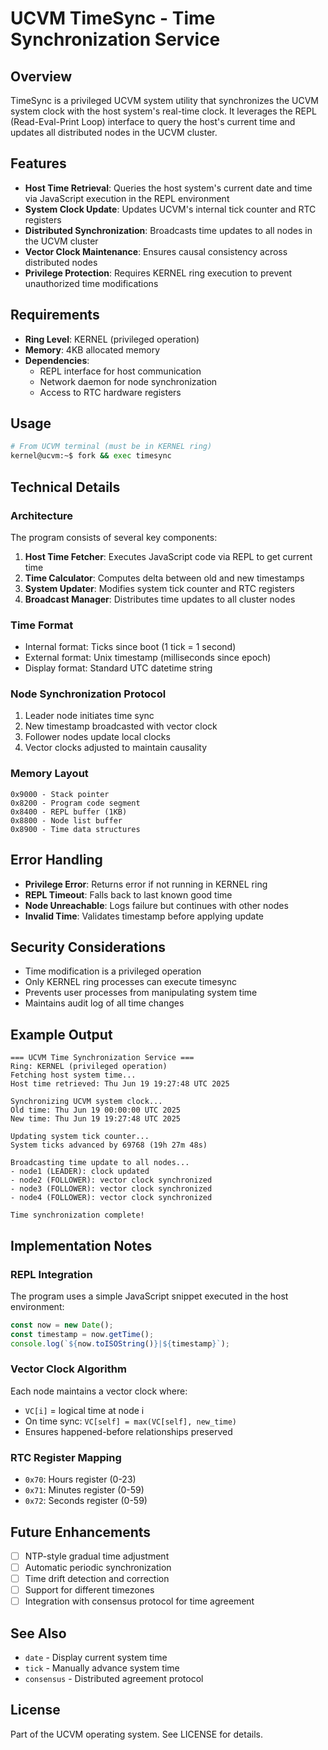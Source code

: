 # UCVM TimeSync - Time Synchronization Service

## Overview

TimeSync is a privileged UCVM system utility that synchronizes the UCVM system clock with the host system's real-time clock. It leverages the REPL (Read-Eval-Print Loop) interface to query the host's current time and updates all distributed nodes in the UCVM cluster.

## Features

- **Host Time Retrieval**: Queries the host system's current date and time via JavaScript execution in the REPL environment
- **System Clock Update**: Updates UCVM's internal tick counter and RTC registers
- **Distributed Synchronization**: Broadcasts time updates to all nodes in the UCVM cluster
- **Vector Clock Maintenance**: Ensures causal consistency across distributed nodes
- **Privilege Protection**: Requires KERNEL ring execution to prevent unauthorized time modifications

## Requirements

- **Ring Level**: KERNEL (privileged operation)
- **Memory**: 4KB allocated memory
- **Dependencies**: 
  - REPL interface for host communication
  - Network daemon for node synchronization
  - Access to RTC hardware registers

## Usage

```bash
# From UCVM terminal (must be in KERNEL ring)
kernel@ucvm:~$ fork && exec timesync
```

## Technical Details

### Architecture

The program consists of several key components:

1. **Host Time Fetcher**: Executes JavaScript code via REPL to get current time
2. **Time Calculator**: Computes delta between old and new timestamps
3. **System Updater**: Modifies system tick counter and RTC registers
4. **Broadcast Manager**: Distributes time updates to all cluster nodes

### Time Format

- Internal format: Ticks since boot (1 tick = 1 second)
- External format: Unix timestamp (milliseconds since epoch)
- Display format: Standard UTC datetime string

### Node Synchronization Protocol

1. Leader node initiates time sync
2. New timestamp broadcasted with vector clock
3. Follower nodes update local clocks
4. Vector clocks adjusted to maintain causality

### Memory Layout

```
0x9000 - Stack pointer
0x8200 - Program code segment
0x8400 - REPL buffer (1KB)
0x8800 - Node list buffer
0x8900 - Time data structures
```

## Error Handling

- **Privilege Error**: Returns error if not running in KERNEL ring
- **REPL Timeout**: Falls back to last known good time
- **Node Unreachable**: Logs failure but continues with other nodes
- **Invalid Time**: Validates timestamp before applying update

## Security Considerations

- Time modification is a privileged operation
- Only KERNEL ring processes can execute timesync
- Prevents user processes from manipulating system time
- Maintains audit log of all time changes

## Example Output

```
=== UCVM Time Synchronization Service ===
Ring: KERNEL (privileged operation)
Fetching host system time...
Host time retrieved: Thu Jun 19 19:27:48 UTC 2025

Synchronizing UCVM system clock...
Old time: Thu Jun 19 00:00:00 UTC 2025
New time: Thu Jun 19 19:27:48 UTC 2025

Updating system tick counter...
System ticks advanced by 69768 (19h 27m 48s)

Broadcasting time update to all nodes...
- node1 (LEADER): clock updated
- node2 (FOLLOWER): vector clock synchronized  
- node3 (FOLLOWER): vector clock synchronized
- node4 (FOLLOWER): vector clock synchronized

Time synchronization complete!
```

## Implementation Notes

### REPL Integration

The program uses a simple JavaScript snippet executed in the host environment:

```javascript
const now = new Date();
const timestamp = now.getTime();
console.log(`${now.toISOString()}|${timestamp}`);
```

### Vector Clock Algorithm

Each node maintains a vector clock where:
- `VC[i]` = logical time at node i
- On time sync: `VC[self] = max(VC[self], new_time)`
- Ensures happened-before relationships preserved

### RTC Register Mapping

- `0x70`: Hours register (0-23)
- `0x71`: Minutes register (0-59)
- `0x72`: Seconds register (0-59)

## Future Enhancements

- [ ] NTP-style gradual time adjustment
- [ ] Automatic periodic synchronization
- [ ] Time drift detection and correction
- [ ] Support for different timezones
- [ ] Integration with consensus protocol for time agreement

## See Also

- `date` - Display current system time
- `tick` - Manually advance system time
- `consensus` - Distributed agreement protocol

## License

Part of the UCVM operating system. See LICENSE for details.